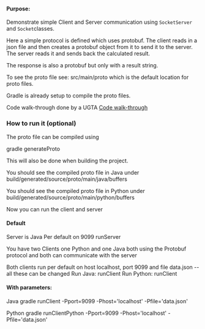 #### Purpose:
Demonstrate simple Client and Server communication using `SocketServer` and `Socket`classes.

Here a simple protocol is defined which uses protobuf. The client reads in a json file and then creates a protobuf object from it to send it to the server. The server reads it and sends back the calculated result. 

The response is also a protobuf but only with a result string. 

To see the proto file see: src/main/proto which is the default location for proto files. 

Gradle is already setup to compile the proto files. 

Code walk-through done by a UGTA
[Code walk-through](https://youtu.be/ondKNrJc2rw)

### How to run it (optional)
The proto file can be compiled using

gradle generateProto

This will also be done when building the project. 

You should see the compiled proto file in Java under build/generated/source/proto/main/java/buffers

You should see the compiled proto file in Python under build/generated/source/proto/main/python/buffers

Now you can run the client and server 

#### Default 
Server is Java
Per default on 9099
runServer

You have two Clients one Python and one Java both using the Protobuf protocol and both can communicate with the server

Both clients run per default on 
host localhost, port 9099 and file data.json -- all these can be changed
Run Java:
	runClient
Run Python:
	runClient

#### With parameters:
Java
gradle runClient -Pport=9099 -Phost='localhost' -Pfile='data.json'

Python
gradle runClientPython -Pport=9099 -Phost='localhost' -Pfile='data.json'
